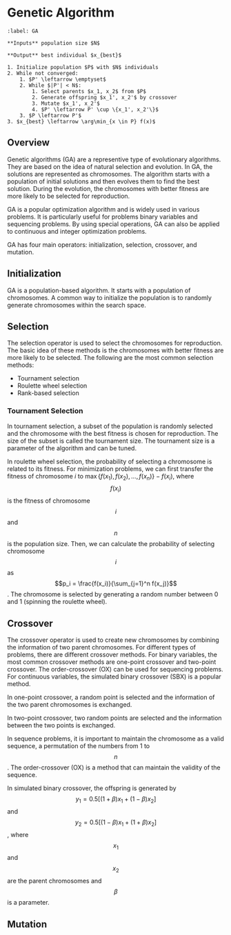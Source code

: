 # Genetic Algorithm

```{prf:algorithm} Genetic Algorithm
:label: GA

**Inputs** population size $N$

**Output** best individual $x_{best}$

1. Initialize population $P$ with $N$ individuals
2. While not converged:
    1. $P' \leftarrow \emptyset$
    2. While $|P'| < N$:
        1. Select parents $x_1, x_2$ from $P$
        2. Generate offspring $x_1', x_2'$ by crossover
        3. Mutate $x_1', x_2'$
        4. $P' \leftarrow P' \cup \{x_1', x_2'\}$
    3. $P \leftarrow P'$
3. $x_{best} \leftarrow \arg\min_{x \in P} f(x)$
```

## Overview

Genetic algorithms (GA) are a representive type of evolutionary algorithms. They are based on the idea of natural selection and evolution. In GA, the solutions are represented as chromosomes. The algorithm starts with a population of initial solutions and then evolves them to find the best solution. During the evolution, the chromosomes with better fitness are more likely to be selected for reproduction.

GA is a popular optimization algorithm and is widely used in various problems. It is particularly useful for problems binary variables and sequencing problems. By using special operations, GA can also be applied to continuous and integer optimization problems.

GA has four main operators: initialization, selection, crossover, and mutation.

## Initialization

GA is a population-based algorithm. It starts with a population of chromosomes. A common way to initialize the population is to randomly generate chromosomes within the search space.

## Selection

The selection operator is used to select the chromosomes for reproduction. The basic idea of these methods is the chromosomes with better fitness are more likely to be selected. The following are the most common selection methods:

- Tournament selection
- Roulette wheel selection
- Rank-based selection

### Tournament Selection
In tournament selection, a subset of the population is randomly selected and the chromosome with the best fitness is chosen for reproduction. The size of the subset is called the tournament size. The tournament size is a parameter of the algorithm and can be tuned.

In roulette wheel selection, the probability of selecting a chromosome is related to its fitness. For minimization problems, we can first transfer the fitness of chromosome $i$ to $\max\{f(x_1), f(x_2), \ldots, f(x_n)\} - f(x_i)$, where $$f(x_i)$$ is the fitness of chromosome $$i$$ and $$n$$ is the population size. Then, we can calculate the probability of selecting chromosome $$i$$ as $$p_i = \frac{f(x_i)}{\sum_{j=1}^n f(x_j)}$$. The chromosome is selected by generating a random number between 0 and 1 (spinning the roulette wheel).

## Crossover

The crossover operator is used to create new chromosomes by combining the information of two parent chromosomes. For different types of problems, there are different crossover methods. For binary variables, the most common crossover methods are one-point crossover and two-point crossover. The order-crossover (OX) can be used for sequencing problems. For continuous variables, the simulated binary crossover (SBX) is a popular method.

In one-point crossover, a random point is selected and the information of the two parent chromosomes is exchanged.

In two-point crossover, two random points are selected and the information between the two points is exchanged.

In sequence problems, it is important to maintain the chromosome as a valid sequence, a permutation of the numbers from 1 to $$n$$. The order-crossover (OX) is a method that can maintain the validity of the sequence.

In simulated binary crossover, the offspring is generated by $$y_1 = 0.5[(1+\beta)x_1 + (1-\beta)x_2]$$ and $$y_2 = 0.5[(1-\beta)x_1 + (1+\beta)x_2]$$, where $$x_1$$ and $$x_2$$ are the parent chromosomes and $$\beta$$ is a parameter.

## Mutation
